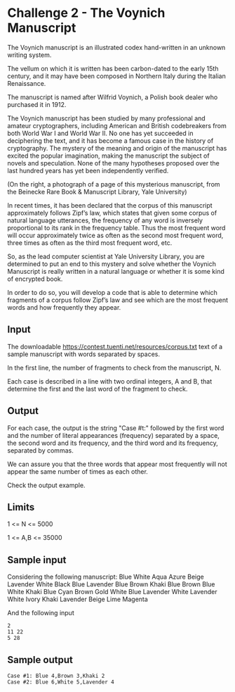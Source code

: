 # Challenge 2 - The Voynich Manuscript

The Voynich manuscript is an illustrated codex hand-written in an unknown writing system.

The vellum on which it is written has been carbon-dated to the early 15th century, and it may have been composed in Northern Italy during the Italian Renaissance.

The manuscript is named after Wilfrid Voynich, a Polish book dealer who purchased it in 1912.

The Voynich manuscript has been studied by many professional and amateur cryptographers, including American and British codebreakers from both World War I and World War II. No one has yet succeeded in deciphering the text, and it has become a famous case in the history of cryptography. The mystery of the meaning and origin of the manuscript has excited the popular imagination, making the manuscript the subject of novels and speculation. None of the many hypotheses proposed over the last hundred years has yet been independently verified.

(On the right, a photograph of a page of this mysterious manuscript, from the Beinecke Rare Book & Manuscript Library, Yale University)

In recent times, it has been declared that the corpus of this manuscript approximately follows Zipf’s law, which states that given some corpus of natural language utterances, the frequency of any word is inversely proportional to its rank in the frequency table. Thus the most frequent word will occur approximately twice as often as the second most frequent word, three times as often as the third most frequent word, etc.

So, as the lead computer scientist at Yale University Library, you are determined to put an end to this mystery and solve whether the Voynich Manuscript is really written in a natural language or whether it is some kind of encrypted book.

In order to do so, you will develop a code that is able to determine which fragments of a corpus follow Zipf’s law and see which are the most frequent words and how frequently they appear.

## Input

The downloadable https://contest.tuenti.net/resources/corpus.txt text of a sample manuscript with words separated by spaces.

In the first line, the number of fragments to check from the manuscript, N.

Each case is described in a line with two ordinal integers, A and B, that determine the first and the last word of the fragment to check.

## Output

For each case, the output is the string "Case #t:" followed by the first word and the number of literal appearances (frequency) separated by a space, the second word and its frequency, and the third word and its frequency, separated by commas.

We can assure you that the three words that appear most frequently will not appear the same number of times as each other.

Check the output example.

## Limits

1 <= N <= 5000

1 <= A,B <= 35000

## Sample input

Considering the following manuscript:
Blue White Aqua Azure Beige Lavender White Black Blue Lavender Blue Brown Khaki Blue Brown Blue White Khaki Blue Cyan Brown Gold White Blue Lavender White Lavender White Ivory Khaki Lavender Beige Lime Magenta

And the following input

```
2
11 22
5 28
```

## Sample output
```
Case #1: Blue 4,Brown 3,Khaki 2
Case #2: Blue 6,White 5,Lavender 4
```

